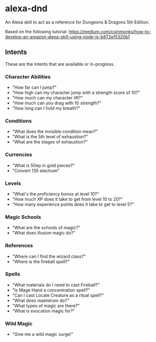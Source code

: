 # alexa-dnd

An Alexa skill to act as a reference for Dungeons &amp; Dragons 5th Edition.

Based on the following tutorial: https://medium.com/coinmonks/how-to-develop-an-amazon-alexa-skill-using-node-js-b872ef5320b1

## Intents

These are the intents that are available or in-progress.

### Character Abilities

* "How far can I jump?"
* "How high can my character jump with a strength score of 10?"
* "How much can my character lift?"
* "How much can you drag with 10 strength?"
* "How long can I hold my breath?"

### Conditions

* "What does the invisible condition mean?"
* "What is the 5th level of exhaustion?"
* "What are the stages of exhaustion?"

### Currencies

* "What is 50ep in gold pieces?"
* "Convert 135 electrum"

### Levels

* "What's the proficiency bonus at level 10?"
* "How much XP does it take to get from level 10 to 20?"
* "How many experience points does it take to get to level 5?"

### Magic Schools

* "What are the schools of magic?"
* "What does illusion magic do?"

### References

* "Where can I find the wizard class?"
* "Where is the fireball spell?"

### Spells

* "What materials do I need to cast Fireball?"
* "Is Mage Hand a concentration spell?"
* "Can I cast Locate Creature as a ritual spell?"
* "What does maelstrom do?"
* "What types of magic are there?"
* "What is evocation magic for?"

### Wild Magic

* "Give me a wild magic surge!"